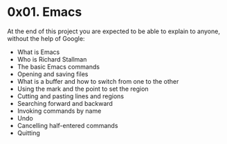 # 0x01. Emacs
At the end of this project you are expected to be able to explain to anyone, without the help of Google:
* What is Emacs
* Who is Richard Stallman
* The basic Emacs commands
* Opening and saving files
* What is a buffer and how to switch from one to the other
* Using the mark and the point to set the region
* Cutting and pasting lines and regions
* Searching forward and backward
* Invoking commands by name
* Undo
* Cancelling half-entered commands
* Quitting

